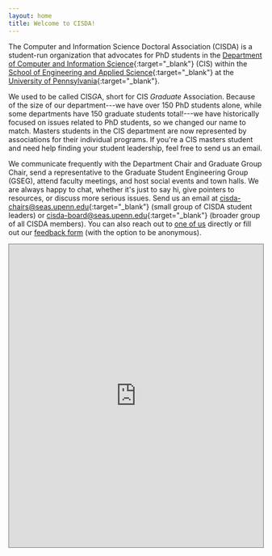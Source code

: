 ```yaml
---
layout: home
title: Welcome to CISDA!
---
```

The Computer and Information Science Doctoral Association (CISDA) is a
student-run organization that advocates for PhD students in the [Department of 
Computer and Information Science](https://www.cis.upenn.edu/){:target="_blank"} (CIS) within the 
[School of Engineering and Applied Science](https://www.seas.upenn.edu/){:target="_blank"} at the 
[University of Pennsylvania](https://www.upenn.edu/){:target="_blank"}.

We used to be called CIS*G*A, short for CIS *Graduate* Association. Because of 
the size of our department---we have over 150 PhD students alone, while some 
departments have 150 graduate students total!---we have historically focused on 
issues related to PhD students, so we changed our name to match. Masters 
students in the CIS department are now represented by associations for their 
individual programs. If you're a CIS masters student and need help finding your 
student leadership, feel free to send us an email.

We communicate frequently with the Department Chair and Graduate Group Chair, 
send a representative to the Graduate Student Engineering Group (GSEG), attend 
faculty meetings, and host social events and town halls. We are always happy to 
chat, whether it's just to say hi, give pointers to resources, or discuss more 
serious issues. Send us an email at 
[cisda-chairs@seas.upenn.edu](mailto:cisda-chairs@seas.upenn.edu){:target="_blank"} (small group 
of CISDA student leaders) or 
[cisda-board@seas.upenn.edu](mailto:cisda-board@seas.upenn.edu){:target="_blank"} (broader group 
of all CISDA members). You can also reach out to [one of us](/people) directly 
or fill out our <a href="https://forms.gle/TKztGT46pPWcy8qn9" target="_blank">feedback form</a>
(with the option to be anonymous).

<iframe src="https://calendar.google.com/calendar/embed?height=600&wkst=1&bgcolor=%23ffffff&ctz=America%2FNew_York&showNav=1&showCalendars=1&src=Y19ncGk4cXBrcWFyNDg5bTFsOXQ4djhhNjJrb0Bncm91cC5jYWxlbmRhci5nb29nbGUuY29t&color=%23D81B60" style="border:solid 1px #777" width="100%" height="600" frameborder="0" scrolling="no"></iframe>


